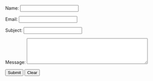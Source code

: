 <form accept-charset="UTF-8" action="https://formspree.io/f/mpzepooq" method="POST">
  <p>
    <label text-align: right for="name">Name:</label>
    <input type="text" name="name" id="name" tabindex="1" />
    <br/>
  </p>
  <p>
    <label text-align: right for="email">Email:</label>
    <input type="text" name="email" id="email" tabindex="2" />
    <br/>
  </p>
  <p>
    <label text-align: right for="subject">Subject:</label>
    <input type="text" name="subject" id="subject" tabindex="3" />
    <br/>
  </p>
  <p>
    <label text-align: right for="Message">Message:</label>
    <textarea name="text" id="message" cols="45" rows="5" tabindex="4"></textarea>
    <br/>
  </p>
  <label text-align: right for="submit"></label>
  <input type="submit" name="submit" id="submit" value="Submit" tabindex="5" />
  <labeltext-align: right for="reset"></label>
  <input type="reset" name="reset" id="reset" value="Clear" tabindex="6" />
</form>
